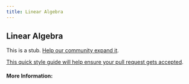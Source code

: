 ```yaml
---
title: Linear Algebra
---
```


## Linear Algebra

This is a stub. [Help our community expand it](https://github.com/freeCodeCamp/guide-articles/tree/master/articles/Math/Linear-Algebra/index.md).

[This quick style guide will help ensure your pull request gets accepted](https://github.com/freeCodeCamp/guide-articles/blob/master/README.md).

<!-- The article goes here, in GitHub-flavored Markdown. Feel free to add YouTube videos, images, and CodePen/JSBin embeds  -->

#### More Information:
<!-- Please add any articles you think might be helpful to read before writing the article -->



